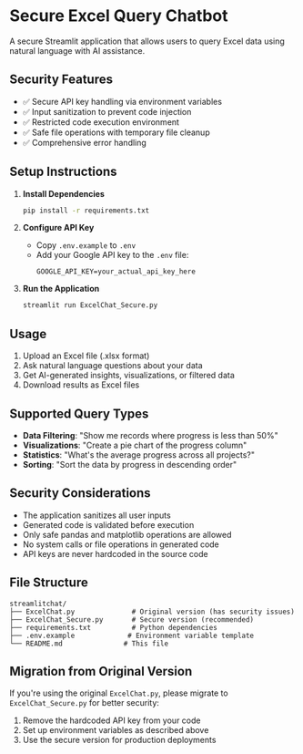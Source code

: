 # Secure Excel Query Chatbot

A secure Streamlit application that allows users to query Excel data using natural language with AI assistance.

## Security Features

- ✅ Secure API key handling via environment variables
- ✅ Input sanitization to prevent code injection
- ✅ Restricted code execution environment
- ✅ Safe file operations with temporary file cleanup
- ✅ Comprehensive error handling

## Setup Instructions

1. **Install Dependencies**
   ```bash
   pip install -r requirements.txt
   ```

2. **Configure API Key**
   - Copy `.env.example` to `.env`
   - Add your Google API key to the `.env` file:
     ```
     GOOGLE_API_KEY=your_actual_api_key_here
     ```

3. **Run the Application**
   ```bash
   streamlit run ExcelChat_Secure.py
   ```

## Usage

1. Upload an Excel file (.xlsx format)
2. Ask natural language questions about your data
3. Get AI-generated insights, visualizations, or filtered data
4. Download results as Excel files

## Supported Query Types

- **Data Filtering**: "Show me records where progress is less than 50%"
- **Visualizations**: "Create a pie chart of the progress column"
- **Statistics**: "What's the average progress across all projects?"
- **Sorting**: "Sort the data by progress in descending order"

## Security Considerations

- The application sanitizes all user inputs
- Generated code is validated before execution
- Only safe pandas and matplotlib operations are allowed
- No system calls or file operations in generated code
- API keys are never hardcoded in the source code

## File Structure

```
streamlitchat/
├── ExcelChat.py              # Original version (has security issues)
├── ExcelChat_Secure.py       # Secure version (recommended)
├── requirements.txt          # Python dependencies
├── .env.example             # Environment variable template
└── README.md               # This file
```

## Migration from Original Version

If you're using the original `ExcelChat.py`, please migrate to `ExcelChat_Secure.py` for better security:

1. Remove the hardcoded API key from your code
2. Set up environment variables as described above
3. Use the secure version for production deployments